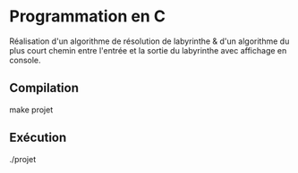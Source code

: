 # Programmation en C

Réalisation d'un algorithme de résolution de labyrinthe & d'un algorithme du plus court chemin entre l'entrée et la sortie du labyrinthe avec affichage en console.

## Compilation 
make projet

## Exécution 
./projet
